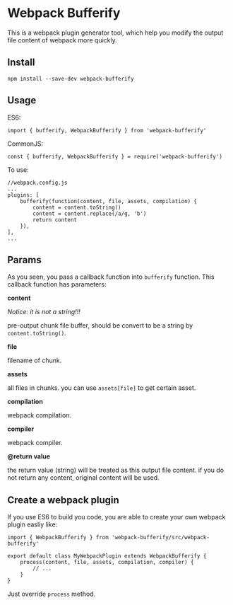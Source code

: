 # Webpack Bufferify

This is a webpack plugin generator tool, which help you modify the output file content of webpack more quickly.

## Install

```
npm install --save-dev webpack-bufferify
```

## Usage

ES6:

```
import { bufferify, WebpackBufferify } from 'webpack-bufferify'
```

CommonJS:

```
const { bufferify, WebpackBufferify } = require('webpack-bufferify')
```

To use:

```
//webpack.config.js
...
plugins: [
    bufferify(function(content, file, assets, compilation) {
        content = content.toString()
        content = content.replace(/a/g, 'b')
        return content
    }),
],
...
```

## Params

As you seen, you pass a callback function into `bufferify` function. This callback function has parameters:

**content**

_Notice: it is not a string!!!_

pre-output chunk file buffer, should be convert to be a string by `content.toString()`.

**file**

filename of chunk.

**assets**

all files in chunks. you can use `assets[file]` to get certain asset.

**compilation**

webpack compilation.

**compiler**

webpack compiler.

**@return value**

the return value (string) will be treated as this output file content. if you do not return any content, original content will be used.

## Create a webpack plugin

If you use ES6 to build you code, you are able to create your own webpack plugin easliy like:

```
import { WebpackBufferify } from 'webpack-bufferify/src/webpack-bufferify'

export default class MyWebpackPlugin extends WebpackBufferify {
    process(content, file, assets, compilation, compiler) {
        // ...
    }
}
```

Just override `process` method.
